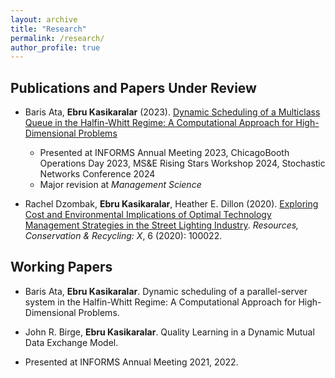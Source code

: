 ```yaml
---
layout: archive
title: "Research"
permalink: /research/
author_profile: true
---
```



## Publications and Papers Under Review
* Baris Ata, **Ebru Kasikaralar** (2023). [Dynamic Scheduling of a Multiclass Queue in the Halfin-Whitt Regime: A Computational Approach for High-Dimensional Problems](https://arxiv.org/abs/2311.18128)
  * Presented at INFORMS Annual Meeting 2023, ChicagoBooth Operations Day 2023, MS&E Rising Stars Workshop 2024, Stochastic Networks Conference 2024
  * Major revision at _Management Science_

  
* Rachel Dzombak, **Ebru Kasikaralar**, Heather E. Dillon (2020). [Exploring Cost and Environmental Implications of Optimal Technology Management Strategies in the Street Lighting Industry](https://www.sciencedirect.com/science/article/pii/S2590289X19300192). _Resources, Conservation & Recycling: X_, 6 (2020): 100022.


## Working Papers
* Baris Ata, **Ebru Kasikaralar**. Dynamic scheduling of a parallel-server system in the Halfin-Whitt Regime: A Computational Approach for High-Dimensional Problems.
  
* John R. Birge, **Ebru Kasikaralar**. Quality Learning in a Dynamic Mutual Data Exchange Model.
 * Presented at INFORMS Annual Meeting 2021, 2022.
 
 

 
